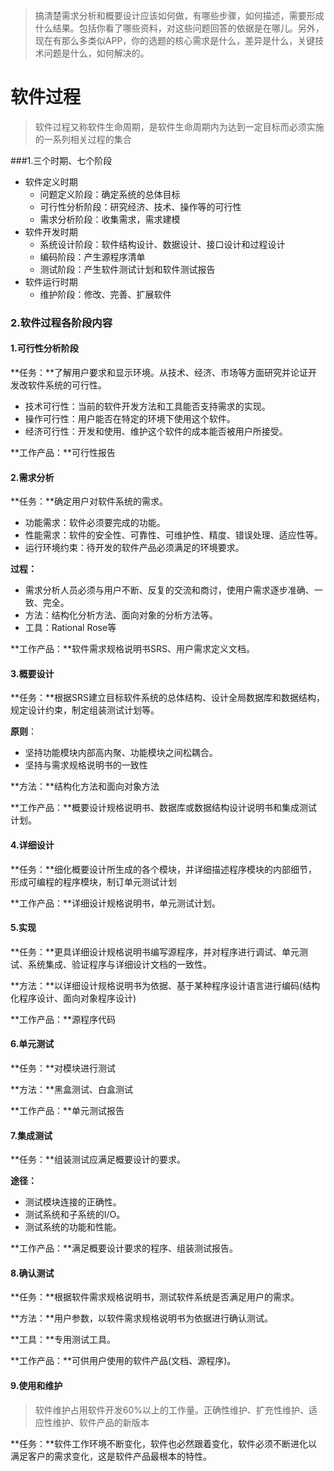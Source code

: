 

> 搞清楚需求分析和概要设计应该如何做，有哪些步骤，如何描述，需要形成什么结果。包括你看了哪些资料，对这些问题回答的依据是在哪儿。另外，现在有那么多类似APP，你的选题的核心需求是什么，差异是什么，关键技术问题是什么，如何解决的。



# 软件过程

> 软件过程又称软件生命周期，是软件生命周期内为达到一定目标而必须实施的一系列相关过程的集合

###1.三个时期、七个阶段

* 软件定义时期
  * 问题定义阶段：确定系统的总体目标
  * 可行性分析阶段：研究经济、技术、操作等的可行性
  * 需求分析阶段：收集需求，需求建模
* 软件开发时期
  * 系统设计阶段：软件结构设计、数据设计、接口设计和过程设计
  * 编码阶段：产生源程序清单
  * 测试阶段：产生软件测试计划和软件测试报告
* 软件运行时期
  * 维护阶段：修改、完善、扩展软件



### 2.软件过程各阶段内容

#### 1.可行性分析阶段

**任务：**了解用户要求和显示环境。从技术、经济、市场等方面研究并论证开发改软件系统的可行性。

* 技术可行性：当前的软件开发方法和工具能否支持需求的实现。
* 操作可行性：用户能否在特定的环境下使用这个软件。
* 经济可行性：开发和使用、维护这个软件的成本能否被用户所接受。

**工作产品：**可行性报告



#### 2.需求分析

**任务：**确定用户对软件系统的需求。

* 功能需求：软件必须要完成的功能。
* 性能需求：软件的安全性、可靠性、可维护性、精度、错误处理、适应性等。
* 运行环境约束：待开发的软件产品必须满足的环境要求。

**过程：**

* 需求分析人员必须与用户不断、反复的交流和商讨，使用户需求逐步准确、一致、完全。
* 方法：结构化分析方法、面向对象的分析方法等。
* 工具：Rational Rose等

**工作产品：**软件需求规格说明书SRS、用户需求定义文档。



#### 3.概要设计

**任务：**根据SRS建立目标软件系统的总体结构、设计全局数据库和数据结构，规定设计约束，制定组装测试计划等。

**原则**：

* 坚持功能模块内部高内聚、功能模块之间松耦合。
* 坚持与需求规格说明书的一致性

**方法：**结构化方法和面向对象方法

**工作产品：**概要设计规格说明书、数据库或数据结构设计说明书和集成测试计划。



#### 4.详细设计

**任务：**细化概要设计所生成的各个模块，并详细描述程序模块的内部细节，形成可编程的程序模块，制订单元测试计划

**工作产品：**详细设计规格说明书，单元测试计划。



#### 5.实现

**任务：**更具详细设计规格说明书编写源程序，并对程序进行调试、单元测试、系统集成、验证程序与详细设计文档的一致性。

**方法：**以详细设计规格说明书为依据、基于某种程序设计语言进行编码(结构化程序设计、面向对象程序设计)

**工作产品：**源程序代码



#### 6.单元测试

**任务：**对模块进行测试

**方法：**黑盒测试、白盒测试

**工作产品：**单元测试报告



#### 7.集成测试

**任务：**组装测试应满足概要设计的要求。

**途径：**

* 测试模块连接的正确性。
* 测试系统和子系统的I/O。
* 测试系统的功能和性能。

**工作产品：**满足概要设计要求的程序、组装测试报告。



#### 8.确认测试

**任务：**根据软件需求规格说明书，测试软件系统是否满足用户的需求。

**方法：**用户参数，以软件需求规格说明书为依据进行确认测试。

**工具：**专用测试工具。

**工作产品：**可供用户使用的软件产品(文档、源程序)。



#### 9.使用和维护

> 软件维护占用软件开发60%以上的工作量。正确性维护、扩充性维护、适应性维护、软件产品的新版本

**任务：**软件工作环境不断变化，软件也必然跟着变化，软件必须不断进化以满足客户的需求变化，这是软件产品最根本的特性。



 